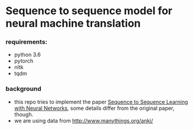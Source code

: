 # Sequence to sequence model for neural machine translation

### requirements: 
- python 3.6
- pytorch 
- nltk
- tqdm

### background 
- this repo tries to implement the paper [Sequence to Sequence Learning with Neural Networks](https://arxiv.org/abs/1409.3215), some details differ from the original paper, though. 
- we are using data from http://www.manythings.org/anki/
